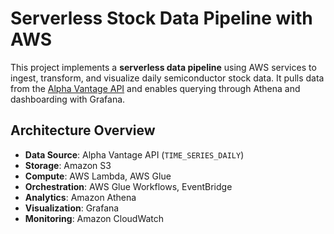# Serverless Stock Data Pipeline with AWS

This project implements a **serverless data pipeline** using AWS services to ingest, transform, and visualize daily semiconductor stock data. It pulls data from the [Alpha Vantage API](https://www.alphavantage.co/) and enables querying through Athena and dashboarding with Grafana.

## Architecture Overview

- **Data Source**: Alpha Vantage API (`TIME_SERIES_DAILY`)
- **Storage**: Amazon S3
- **Compute**: AWS Lambda, AWS Glue
- **Orchestration**: AWS Glue Workflows, EventBridge
- **Analytics**: Amazon Athena
- **Visualization**: Grafana
- **Monitoring**: Amazon CloudWatch

# 
